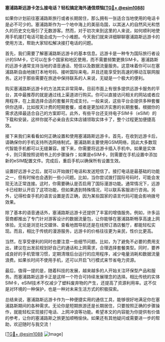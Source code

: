 **塞浦路斯远游卡怎么接电话？轻松搞定海外通信烦恼[[TG💪+ @esim1088](https://t.me/s/esim1088)]**

如果你计划前往塞浦路斯旅行或者长期居住，那么拥有一张适合当地使用的电话卡是必不可少的。塞浦路斯作为一个地中海上的美丽岛国，以其迷人的自然风光和悠久的历史文化吸引了无数游客。然而，对于初次来到这里的人来说，如何顺利地使用手机接打电话可能会成为一个小难题。今天我们就来详细聊聊塞浦路斯远游卡的使用方法，帮助大家轻松解决接打电话的问题。

首先，我们需要了解塞浦路斯远游卡的基本信息。远游卡是一种专为国际旅行者设计的SIM卡，它可以在多个国家和地区使用，而不需要频繁更换SIM卡。塞浦路斯的远游卡通常支持当地的语音通话、短信以及数据流量服务。这意味着你可以在塞浦路斯自由地拨打本地号码、接听国际来电，并且还能享受到高速的移动互联网服务。这对于那些需要在旅途中保持联系的人来说，无疑是一个极大的便利。

购买塞浦路斯远游卡的方法其实非常简单。目前市面上有很多提供远游卡服务的平台，其中最推荐的就是通过线上渠道进行购买。你可以直接访问相关的网站或者应用程序，在上面选择合适的套餐并完成支付。一般来说，这些平台会提供多种套餐供你选择，比如按天计费的短期套餐，或者是更加经济实惠的长期套餐。根据你的需求选择最适合自己的方案即可。此外，有些平台还支持电子SIM卡（eSIM）的下载和安装，这样你就不必亲自去实体店铺领取实体卡了，整个过程更加便捷高效。

接下来我们来看看如何正确设置和使用塞浦路斯远游卡。首先，在收到远游卡后，请确保你的手机支持所选网络制式。塞浦路斯主要使用GSM网络，因此大多数现代智能手机都可以无缝兼容。接下来，你需要将远游卡插入手机中。如果是实体卡，则只需按照说明书上的步骤操作；如果是eSIM卡，则需要在手机设置中添加新的eSIM配置文件。完成后，重启手机以确保所有设置生效。

设置好远游卡之后，就可以开始拨打电话和发送短信了。接打电话是最基础的功能之一，但有时候也会遇到一些小问题。比如，当你尝试拨打国际号码时，可能会发现无法正常连接。这时，你需要确认是否启用了国际漫游功能。通常情况下，远游卡已经默认开启了这项功能，但如果遇到特殊情况，可以联系客服进行咨询。另外，记得检查手机的语言设置是否正确，因为某些国家的语言代码可能会影响拨号效果。

除了基本的语音通话外，塞浦路斯远游卡还提供了丰富的增值服务。例如，许多运营商都推出了专门针对游客设计的数据流量包，让你能够在塞浦路斯畅享高速上网体验。无论是浏览社交媒体、查看地图导航还是在线预订酒店餐厅，都能轻松实现。而且，相比于传统的漫游服务，远游卡的价格往往更为亲民，性价比更高。

当然，在享受便利的同时也要注意一些细节问题。比如，为了避免不必要的费用支出，建议在出发前规划好自己的通话和上网需求，合理选择套餐类型。同时，要养成良好的手机管理习惯，定期清理后台运行的应用程序，减少电量消耗和数据流量浪费。如果长时间不使用手机，还可以开启飞行模式来节省电力资源。

最后，值得一提的是，随着科技的发展，越来越多的人开始关注环保型产品和服务。而塞浦路斯远游卡正是这样一个符合可持续发展理念的选择。相比传统的实体SIM卡，eSIM技术不仅减少了塑料废弃物的产生，还提高了资源利用率。这不仅是对环境的一种保护，也是一种对未来生活方式的积极探索。

总结来说，塞浦路斯远游卡作为一种便捷实用的通信工具，能够很好地满足你在塞浦路斯期间的各种需求。无论你是短期旅游还是长期居住，只要按照正确的步骤操作，就能轻松实现接打电话、上网冲浪等功能。希望本文的内容能为你提供有价值的参考，让你的塞浦路斯之旅更加顺畅愉快。如果还有其他疑问或需要进一步的帮助，欢迎随时与我交流！

[[TG💪+ @esim1088](https://t.me/s/esim1088) ![Image](https://i.postimg.cc/4NQfJmqS/Snipaste-2025-05-13-00-14-12.png)]